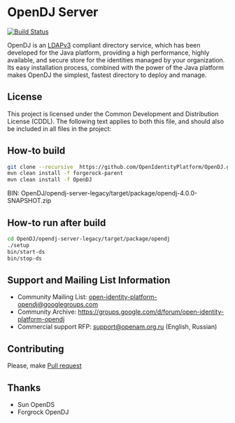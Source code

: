 # OpenDJ Server
[![Build Status](https://travis-ci.org/OpenIdentityPlatform/OpenDJ.svg)](https://travis-ci.org/OpenIdentityPlatform/OpenDJ)

OpenDJ is an [LDAPv3](http://tools.ietf.org/html/rfc4510) compliant directory service, which has been developed 
for the Java platform, providing a high performance, highly available, and secure store for the identities managed 
by your organization. Its easy installation process, combined with the power of the Java platform makes OpenDJ
the simplest, fastest directory to deploy and manage.

## License
This project is licensed under the Common Development and Distribution License (CDDL). The following text applies to 
both this file, and should also be included in all files in the project:

## How-to build
```bash
git clone --recursive  https://github.com/OpenIdentityPlatform/OpenDJ.git
mvn clean install -f forgerock-parent
mvn clean install -f OpenDJ
```
BIN: OpenDJ/opendj-server-legacy/target/package/opendj-4.0.0-SNAPSHOT.zip

## How-to run after build
```bash
cd OpenDJ/opendj-server-legacy/target/package/opendj
./setup
bin/start-ds
bin/stop-ds
```

## Support and Mailing List Information
* Community Mailing List: open-identity-platform-opendj@googlegroups.com
* Community Archive: https://groups.google.com/d/forum/open-identity-platform-opendj
* Commercial support RFP: support@openam.org.ru (English, Russian)

## Contributing
Please, make [Pull request](https://github.com/OpenIdentityPlatform/OpenDJ/pulls)

## Thanks
* Sun OpenDS
* Forgrock OpenDJ
